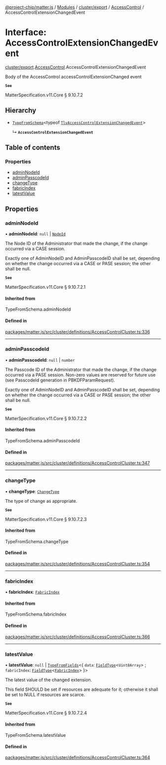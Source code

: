 [@project-chip/matter.js](../README.md) / [Modules](../modules.md) / [cluster/export](../modules/cluster_export.md) / [AccessControl](../modules/cluster_export.AccessControl.md) / AccessControlExtensionChangedEvent

# Interface: AccessControlExtensionChangedEvent

[cluster/export](../modules/cluster_export.md).[AccessControl](../modules/cluster_export.AccessControl.md).AccessControlExtensionChangedEvent

Body of the AccessControl accessControlExtensionChanged event

**`See`**

MatterSpecification.v11.Core § 9.10.7.2

## Hierarchy

- [`TypeFromSchema`](../modules/tlv_export.md#typefromschema)\<typeof [`TlvAccessControlExtensionChangedEvent`](../modules/cluster_export.AccessControl.md#tlvaccesscontrolextensionchangedevent)\>

  ↳ **`AccessControlExtensionChangedEvent`**

## Table of contents

### Properties

- [adminNodeId](cluster_export.AccessControl.AccessControlExtensionChangedEvent.md#adminnodeid)
- [adminPasscodeId](cluster_export.AccessControl.AccessControlExtensionChangedEvent.md#adminpasscodeid)
- [changeType](cluster_export.AccessControl.AccessControlExtensionChangedEvent.md#changetype)
- [fabricIndex](cluster_export.AccessControl.AccessControlExtensionChangedEvent.md#fabricindex)
- [latestValue](cluster_export.AccessControl.AccessControlExtensionChangedEvent.md#latestvalue)

## Properties

### adminNodeId

• **adminNodeId**: ``null`` \| [`NodeId`](../modules/datatype_export.md#nodeid)

The Node ID of the Administrator that made the change, if the change occurred via a CASE session.

Exactly one of AdminNodeID and AdminPasscodeID shall be set, depending on whether the change occurred via a
CASE or PASE session; the other shall be null.

**`See`**

MatterSpecification.v11.Core § 9.10.7.2.1

#### Inherited from

TypeFromSchema.adminNodeId

#### Defined in

[packages/matter.js/src/cluster/definitions/AccessControlCluster.ts:336](https://github.com/project-chip/matter.js/blob/5f71eedebdb9fa54338bde320c311bb359b7455d/packages/matter.js/src/cluster/definitions/AccessControlCluster.ts#L336)

___

### adminPasscodeId

• **adminPasscodeId**: ``null`` \| `number`

The Passcode ID of the Administrator that made the change, if the change occurred via a PASE session.
Non-zero values are reserved for future use (see PasscodeId generation in PBKDFParamRequest).

Exactly one of AdminNodeID and AdminPasscodeID shall be set, depending on whether the change occurred via a
CASE or PASE session; the other shall be null.

**`See`**

MatterSpecification.v11.Core § 9.10.7.2.2

#### Inherited from

TypeFromSchema.adminPasscodeId

#### Defined in

[packages/matter.js/src/cluster/definitions/AccessControlCluster.ts:347](https://github.com/project-chip/matter.js/blob/5f71eedebdb9fa54338bde320c311bb359b7455d/packages/matter.js/src/cluster/definitions/AccessControlCluster.ts#L347)

___

### changeType

• **changeType**: [`ChangeType`](../enums/cluster_export.AccessControl.ChangeType.md)

The type of change as appropriate.

**`See`**

MatterSpecification.v11.Core § 9.10.7.2.3

#### Inherited from

TypeFromSchema.changeType

#### Defined in

[packages/matter.js/src/cluster/definitions/AccessControlCluster.ts:354](https://github.com/project-chip/matter.js/blob/5f71eedebdb9fa54338bde320c311bb359b7455d/packages/matter.js/src/cluster/definitions/AccessControlCluster.ts#L354)

___

### fabricIndex

• **fabricIndex**: [`FabricIndex`](../modules/datatype_export.md#fabricindex)

#### Inherited from

TypeFromSchema.fabricIndex

#### Defined in

[packages/matter.js/src/cluster/definitions/AccessControlCluster.ts:366](https://github.com/project-chip/matter.js/blob/5f71eedebdb9fa54338bde320c311bb359b7455d/packages/matter.js/src/cluster/definitions/AccessControlCluster.ts#L366)

___

### latestValue

• **latestValue**: ``null`` \| [`TypeFromFields`](../modules/tlv_export.md#typefromfields)\<\{ `data`: [`FieldType`](tlv_export.FieldType.md)\<`Uint8Array`\> ; `fabricIndex`: [`FieldType`](tlv_export.FieldType.md)\<[`FabricIndex`](../modules/datatype_export.md#fabricindex)\>  }\>

The latest value of the changed extension.

This field SHOULD be set if resources are adequate for it; otherwise it shall be set to NULL if resources
are scarce.

**`See`**

MatterSpecification.v11.Core § 9.10.7.2.4

#### Inherited from

TypeFromSchema.latestValue

#### Defined in

[packages/matter.js/src/cluster/definitions/AccessControlCluster.ts:364](https://github.com/project-chip/matter.js/blob/5f71eedebdb9fa54338bde320c311bb359b7455d/packages/matter.js/src/cluster/definitions/AccessControlCluster.ts#L364)
